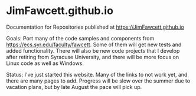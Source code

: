 # JimFawcett.github.io

Documentation for Repositories published at https://JimFawcett.github.io

Goals:
Port many of the code samples and components from https://ecs.syr.edu/faculty/fawcett.  Some of them will
get new tests and added functionality.  There will also be new code projects that I develop after retiring
from Syracuse University, and there will be more focus on Linux code as well as Windows.

Status:
I've just started this website.  Many of the links to not work yet, and there are many pages to add.
Progress will be slow over the summer due to vacation plans, but by late August the pace will pick up.
